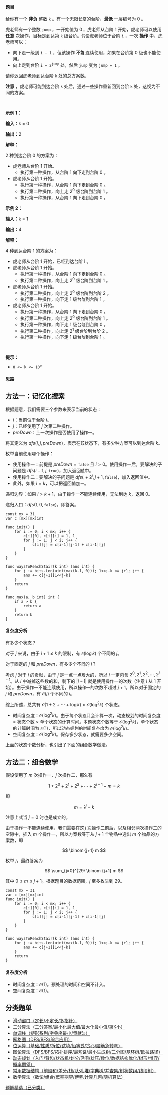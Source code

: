 #### 题目

<p>给你有一个 <strong>非负</strong>&nbsp;整数&nbsp;<code>k</code>&nbsp;。有一个无限长度的台阶，<strong>最低</strong>&nbsp;一层编号为 0 。</p>

<p>虎老师有一个整数&nbsp;<code>jump</code>&nbsp;，一开始值为 0 。虎老师从台阶 1 开始，虎老师可以使用 <strong>任意</strong>&nbsp;次操作，目标是到达第&nbsp;<code>k</code> 级台阶。假设虎老师位于台阶 <code>i</code> ，一次 <strong>操作</strong> 中，虎老师可以：</p>

<ul>
	<li>向下走一级到&nbsp;<code>i - 1</code>&nbsp;，但该操作&nbsp;<strong>不能</strong>&nbsp;连续使用，如果在台阶第 0 级也不能使用。</li>
	<li>向上走到台阶&nbsp;<code>i + 2<sup>jump</sup></code>&nbsp;处，然后&nbsp;<code>jump</code>&nbsp;变为&nbsp;<code>jump + 1</code>&nbsp;。</li>
</ul>

<p>请你返回虎老师到达台阶 <code>k</code>&nbsp;处的总方案数。</p>

<p><b>注意</b>&nbsp;，虎老师可能到达台阶 <code>k</code>&nbsp;处后，通过一些操作重新回到台阶 <code>k</code>&nbsp;处，这视为不同的方案。</p>

<p>&nbsp;</p>

<p><b>示例 1：</b></p>

<div class="example-block">
<p><span class="example-io"><b>输入：</b>k = 0</span></p>

<p><span class="example-io"><b>输出：</b>2</span></p>

<p><strong>解释：</strong></p>

<p>2 种到达台阶 0 的方案为：</p>

<ul>
	<li>虎老师从台阶&nbsp;1 开始。
	<ul>
		<li>执行第一种操作，从台阶 1 向下走到台阶 0 。</li>
	</ul>
	</li>
	<li>虎老师从台阶 1 开始。
	<ul>
		<li>执行第一种操作，从台阶 1 向下走到台阶 0 。</li>
		<li>执行第二种操作，向上走 2<sup>0</sup>&nbsp;级台阶到台阶 1 。</li>
		<li>执行第一种操作，从台阶 1 向下走到台阶 0 。</li>
	</ul>
	</li>
</ul>
</div>

<p><strong class="example">示例 2：</strong></p>

<div class="example-block">
<p><span class="example-io"><b>输入：</b>k = 1</span></p>

<p><span class="example-io"><b>输出：</b>4</span></p>

<p><strong>解释：</strong></p>

<p>4 种到达台阶 1 的方案为：</p>

<ul>
	<li>虎老师从台阶 1 开始，已经到达台阶 1 。</li>
	<li>虎老师从台阶 1 开始。
	<ul>
		<li>执行第一种操作，从台阶 1 向下走到台阶 0 。</li>
		<li>执行第二种操作，向上走 2<sup>0</sup>&nbsp;级台阶到台阶 1 。</li>
	</ul>
	</li>
	<li>虎老师从台阶 1 开始。
	<ul>
		<li>执行第二种操作，向上走 2<sup>0</sup>&nbsp;级台阶到台阶 2 。</li>
		<li>执行第一种操作，向下走 1 级台阶到台阶 1 。</li>
	</ul>
	</li>
	<li>虎老师从台阶 1 开始。
	<ul>
		<li>执行第一种操作，从台阶 1 向下走到台阶 0 。</li>
		<li>执行第二种操作，向上走&nbsp;2<sup>0</sup>&nbsp;级台阶到台阶 1 。</li>
		<li>执行第一种操作，向下走 1 级台阶到台阶 0 。</li>
		<li>执行第二种操作，向上走 2<sup>1</sup>&nbsp;级台阶到台阶 2 。</li>
		<li>执行第一种操作，向下走&nbsp;1 级台阶到台阶 1 。</li>
	</ul>
	</li>
</ul>
</div>

<p>&nbsp;</p>

<p><strong>提示：</strong></p>

<ul>
	<li><code>0 &lt;= k &lt;= 10<sup>9</sup></code></li>
</ul>


#### 思路

## 方法一：记忆化搜索

根据题意，我们需要三个参数来表示当前的状态：

- $i$：当前位于台阶 $i$。
- $j$：已经使用了 $j$ 次第二种操作。
- $\textit{preDown}$：上一次操作是否使用了操作一。

将其定义为 $\textit{dfs}(i,j,\textit{preDown})$，表示在该状态下，有多少种方案可以到达台阶 $k$。

枚举当前使用哪个操作：

- 使用操作一：前提是 $\textit{preDown}=\texttt{false}$ 且 $i>0$。使用操作一后，要解决的子问题是 $\textit{dfs}(i-1,j,\texttt{true})$，加入返回值中。
- 使用操作二：要解决的子问题是 $\textit{dfs}(i+2^j,j+1,\texttt{false})$，加入返回值中。
- 此外，如果 $i=k$，可以把返回值加一。

递归边界：如果 $i>k+1$，由于操作一不能连续使用，无法到达 $k$，返回 $0$。

递归入口：$\textit{dfs}(1,0,\texttt{false})$，即答案。

```
const mx = 31
var c [mx][mx]int

func init() {
	for i := 0; i < mx; i++ {
		c[i][0], c[i][i] = 1, 1
		for j := 1; j < i; j++ {
			c[i][j] = c[i-1][j-1] + c[i-1][j]
		}
	}
}

func waysToReachStair(k int) (ans int) {
	for j := bits.Len(uint(max(k-1, 0))); 1<<j-k <= j+1; j++ {
		ans += c[j+1][1<<j-k]
	}
	return
}

func max(a, b int) int {
	if a > b {
		return a
	}
	return b
}
```

#### 复杂度分析

有多少个状态？

对于 $j$ 来说，由于 $i+1\le k$ 的限制，有 $\mathcal{O}(\log k)$ 个不同的 $j$。

对于固定的 $j$ 和 $\textit{preDown}$，有多少个不同的 $i$？

考虑 $j$ 对于 $i$ 的贡献，由于 $j$ 是一点一点增大的，所以 $i$ 一定包含 $2^0,2^1,2^2,\cdots,2^{j-1}$。从 $i$ 中减掉这些数的和，剩下的 $|i-1|$ 就是使用操作一的次数（注意 $i$ 从 $1$ 开始）。由于操作一不能连续使用，所以操作一的次数不超过 $j+1$。所以对于固定的 $j$ 和 $\textit{preDown}$，有 $\mathcal{O}(j)$ 个不同的 $i$。

综上所述，总共有 $\mathcal{O}(1+2+\cdots + \log k) = \mathcal{O}(\log^2 k)$ 个状态。

- 时间复杂度：$\mathcal{O}(\log^2 k)$。由于每个状态只会计算一次，动态规划的时间复杂度 $=$ 状态个数 $\times$ 单个状态的计算时间。本题状态个数等于 $\mathcal{O}(\log^2 k)$，单个状态的计算时间为 $\mathcal{O}(1)$，所以动态规划的时间复杂度为 $\mathcal{O}(\log^2 k)$。
- 空间复杂度：$\mathcal{O}(\log^2 k)$。保存多少状态，就需要多少空间。

上面的状态个数分析，也引出了下面的组合数学做法。

## 方法二：组合数学

假设使用了 $m$ 次操作一，$j$ 次操作二，那么有

$$
1 + 2^0 + 2^1 + 2^2 + \cdots + 2^{j-1} - m = k
$$

即

$$
m =  2^j - k
$$

注意上式当 $j=0$ 时也是成立的。

由于操作一不能连续使用，我们需要在这 $j$ 次操作二前后，以及相邻两次操作二的空隙中，插入 $m$ 个操作一，所以方案数等于从 $j+1$ 个物品中选出 $m$ 个物品的方案数，即

$$
\binom {j+1} m
$$

枚举 $j$，最终答案为

$$
\sum_{j=0}^{29} \binom {j+1} m
$$

其中 $0\le m \le j+1$。根据题目的数据范围，$j$ 至多枚举到 $29$。

```
const mx = 31
var c [mx][mx]int
func init() {
	for i := 0; i < mx; i++ {
		c[i][0], c[i][i] = 1, 1
		for j := 1; j < i; j++ {
			c[i][j] = c[i-1][j-1] + c[i-1][j]
		}
	}
}

func waysToReachStair(k int) (ans int) {
	for j := bits.Len(uint(max(k-1, 0))); 1<<j-k <= j+1; j++ {
		ans += c[j+1][1<<j-k]
	}
	return
}
```


#### 复杂度分析

- 时间复杂度：$\mathcal{O}(1)$。预处理的时间和空间不计入。
- 空间复杂度：$\mathcal{O}(1)$。


## 分类题单

- [滑动窗口（定长/不定长/多指针）](https://leetcode.cn/circle/discuss/0viNMK/)
- [二分算法（二分答案/最小化最大值/最大化最小值/第K小）](https://leetcode.cn/circle/discuss/SqopEo/)
- [单调栈（矩形系列/字典序最小/贡献法）](https://leetcode.cn/circle/discuss/9oZFK9/)
- [网格图（DFS/BFS/综合应用）](https://leetcode.cn/circle/discuss/YiXPXW/)
- [位运算（基础/性质/拆位/试填/恒等式/贪心/脑筋急转弯）](https://leetcode.cn/circle/discuss/dHn9Vk/)
- [图论算法（DFS/BFS/拓扑排序/最短路/最小生成树/二分图/基环树/欧拉路径）](https://leetcode.cn/circle/discuss/01LUak/)
- [动态规划（入门/背包/状态机/划分/区间/状压/数位/数据结构优化/树形/博弈/概率期望）](https://leetcode.cn/circle/discuss/tXLS3i/)
- [常用数据结构（前缀和/差分/栈/队列/堆/字典树/并查集/树状数组/线段树）](https://leetcode.cn/circle/discuss/mOr1u6/)
- [数学算法（数论/组合/概率期望/博弈/计算几何/随机算法）](https://leetcode.cn/circle/discuss/IYT3ss/)

[题解精选（已分类）](https://github.com/EndlessCheng/codeforces-go/blob/master/leetcode/SOLUTIONS.md)